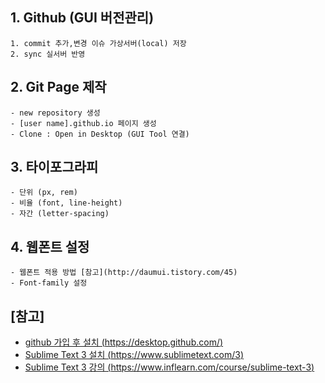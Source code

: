 ## 1. Github (GUI 버전관리)
    1. commit 추가,변경 이슈 가상서버(local) 저장
    2. sync 실서버 반영

## 2. Git Page 제작
    - new repository 생성
    - [user name].github.io 페이지 생성
    - Clone : Open in Desktop (GUI Tool 연결)

## 3. 타이포그라피
    - 단위 (px, rem)
    - 비율 (font, line-height)
    - 자간 (letter-spacing)

## 4. 웹폰트 설정
    - 웹폰트 적용 방법 [참고](http://daumui.tistory.com/45)
    - Font-family 설정

## [참고]
- [github 가입 후 설치 (https://desktop.github.com/)](https://desktop.github.com/)<br>
- [Sublime Text 3 설치 (https://www.sublimetext.com/3)](https://www.sublimetext.com/3)<br>
- [Sublime Text 3 강의 (https://www.inflearn.com/course/sublime-text-3)](https://www.inflearn.com/course/sublime-text-3-%EB%A7%88%EC%8A%A4%ED%84%B0%EB%A7%81-%EC%BD%94%EC%8A%A4/)